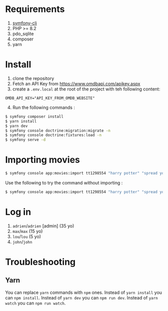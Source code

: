 Requirements
============

1. [symfony-cli](https://symfony.com/download)
2. PHP >= 8.2
3. pdo_sqlite
4. composer
5. yarn

Install
=======

1. clone the repository
2. Fetch an API Key from https://www.omdbapi.com/apikey.aspx
3. create a `.env.local` at the root of the project with teh following content:
```dotenv
OMDB_API_KEY="API_KEY_FROM_OMDB_WEBSITE"
```
4. Run the following commands :

```bash
$ symfony composer install
$ yarn install
$ yarn dev
$ symfony console doctrine:migration:migrate -n
$ symfony console doctrine:fixtures:load -n
$ symfony serve -d
```

Importing movies
================

```bash
$ symfony console app:movies:import tt1298554 "harry potter" "spread your wings" "Hidden Figures" "my lady" tt123456
```

Use the following to try the command without importing :
```bash
$ symfony console app:movies:import tt1298554 "harry potter" "spread your wings" "Hidden Figures" "my lady" tt123456 --dry-run
```

Log in
======

1. `adrien`/`adrien` [admin] (35 yo)
2. `max`/`max` (15 yo)
3. `lou`/`lou` (5 yo)
4. `john`/`john`

Troubleshooting
===============

Yarn
----

You can replace `yarn` commands with `npm` ones.
Instead of `yarn install` you can `npm install`.
Instead of `yarn dev` you can `npm run dev`.
Instead of `yarn watch` you can `npm run watch`.

